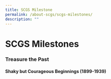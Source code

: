 ```yaml
---
title: SCGS Milestone
permalink: /about-scgs/scgs-milestones/
description: ""
---
```

# **SCGS Milestones**

### Treasure the Past

#### **Shaky but Courageous Beginnings (1899-1939)**

